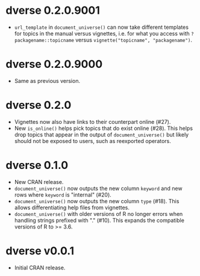 <!-- NEWS.md is maintained by https://cynkra.github.io/fledge, do not edit -->

# dverse 0.2.0.9001

* `url_template` in `document_universe()` can now take different templates for
topics in the manual versus vignettes, i.e. for what you access with
`?packagename::topicname` versus `vignette("topicname", "packagename")`.

# dverse 0.2.0.9000

* Same as previous version.

# dverse 0.2.0

* Vignettes now also have links to their counterpart online (#27).
* New `is_online()` helps pick topics that do exist online (#28). This helps drop
topics that appear in the output of `document_universe()` but likely should not
be exposed to users, such as reexported operators.

# dverse 0.1.0

* New CRAN release.
* `document_universe()` now outputs the new column `keyword` and new rows where
`keyword` is "internal" (#20).
* `document_universe()` now outputs the new column `type` (#18). This allows
differentiating help files from vignettes.
* `document_universe()` with older versions of R no longer errors when handling
strings prefixed with "." (#10). This expands the compatible versions of R to >=
3.6.

# dverse v0.0.1

* Initial CRAN release.
